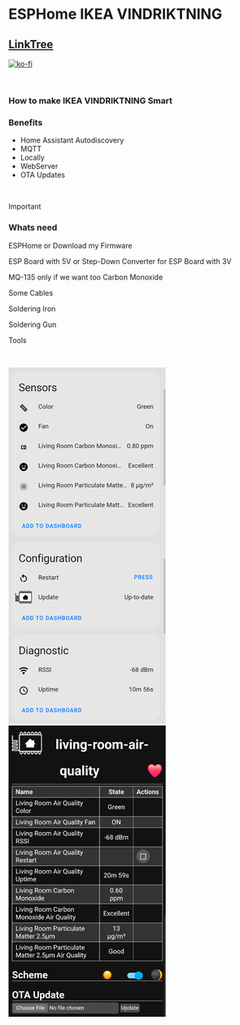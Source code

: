 # ESPHome IKEA VINDRIKTNING

## [LinkTree](https://linktr.ee/DzurisHome)

[![ko-fi](https://ko-fi.com/img/githubbutton_sm.svg)](https://ko-fi.com/N4N6M7OX3)

</br>

### How to make IKEA VINDRIKTNING Smart

### Benefits
- Home Assistant Autodiscovery
- MQTT
- Locally
- WebServer
- OTA Updates

</br>

> [!IMPORTANT]
> ### Whats need
> 
> ESPHome or Download my Firmware
> 
> ESP Board with 5V or Step-Down Converter for ESP Board with 3V
>
> MQ-135 only if we want too Carbon Monoxide
> 
> Some Cables
> 
> Soldering Iron
> 
> Soldering Gun
> 
> Tools

</br>

![Home Assistant ESPHome Integration Living Room Air Quality](https://github.com/DzurisHome/ESPHome-IKEA-VINDRIKTNING/blob/main/Home%20Assistant%20ESPHome%20Integration%20Living%20Room%20Air%20Quality.png)
![ESPHome WebServer Living Room Air Quality](https://github.com/DzurisHome/ESPHome-IKEA-VINDRIKTNING/blob/main/ESPHome%20WebServer%20Living%20Room%20Air%20Quality.png)


